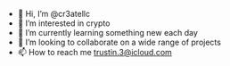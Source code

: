- 👋 Hi, I’m @cr3atellc
- 👀 I’m interested in crypto
- 🌱 I’m currently learning something new each day
- 💞️ I’m looking to collaborate on a wide range of projects
- 📫 How to reach me trustin.3@icloud.com

<!---
cr3atellc/cr3atellc is a ✨ special ✨ repository because its `README.md` (this file) appears on your GitHub profile.
You can click the Preview link to take a look at your changes.
--->
